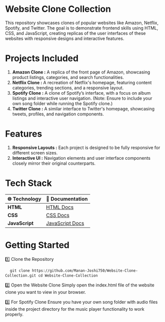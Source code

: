 # Website Clone Collection
This repository showcases clones of popular websites like Amazon, Netflix, Spotify, and Twitter. The goal is to demonstrate frontend skills using HTML, CSS, and JavaScript, creating replicas of the user interfaces of these websites with responsive designs and interactive features.

# Projects Included

1. **Amazon Clone :** A replica of the front page of Amazon, showcasing product listings, categories, and search functionalities.
2. **Netflix Clone :** A recreation of Netflix's homepage, featuring content categories, trending sections, and a responsive layout.
3. **Spotify Clone :** A clone of Spotify’s interface, with a focus on album listings and interactive user navigation. (Note: Ensure to include your own song folder while running the Spotify clone.)
4. **Twitter Clone :** A similar interface to Twitter's homepage, showcasing tweets, profiles, and navigation components.

# Features

1. **Responsive Layouts :** Each project is designed to be fully responsive for different screen sizes.
2. **Interactive UI :** Navigation elements and user interface components closely mirror their original counterparts.

# Tech Stack

| 🌐 Technology     | 📖 Documentation                                   |
|-------------------|----------------------------------------------------|
| **HTML**          | [HTML Docs](https://developer.mozilla.org/en-US/docs/Web/HTML) |
| **CSS**           | [CSS Docs](https://developer.mozilla.org/en-US/docs/Web/CSS)   |
| **JavaScript**    | [JavaScript Docs](https://developer.mozilla.org/en-US/docs/Web/JavaScript) |


# Getting Started

1️⃣ Clone the Repository
<pre> <code> git clone https://github.com/Manan-Joshi750/Website-Clone-Collection.git cd Website-Clone-Collection </code> </pre>

2️⃣ Open the Website Clone
Simply open the index.html file of the website clone you want to view in your browser.

3️⃣ For Spotify Clone
Ensure you have your own song folder with audio files inside the project directory for the music player functionality to work properly.
